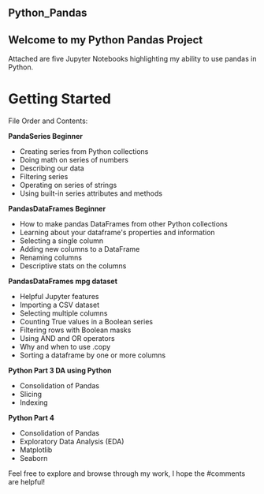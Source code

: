 ## Python_Pandas

## Welcome to my Python Pandas Project

Attached are five Jupyter Notebooks highlighting my ability to use pandas in Python.

# Getting Started

File Order and Contents:

**PandaSeries Beginner**
- Creating series from Python collections
- Doing math on series of numbers
- Describing our data
- Filtering series
- Operating on series of strings
- Using built-in series attributes and methods

**PandasDataFrames Beginner**
- How to make pandas DataFrames from other Python collections
- Learning about your dataframe's properties and information
- Selecting a single column
- Adding new columns to a DataFrame
- Renaming columns
- Descriptive stats on the columns

**PandasDataFrames mpg dataset**
- Helpful Jupyter features
- Importing a CSV dataset
- Selecting multiple columns
- Counting True values in a Boolean series
- Filtering rows with Boolean masks
- Using AND and OR operators
- Why and when to use .copy
- Sorting a dataframe by one or more columns

**Python Part 3 DA using Python**
- Consolidation of Pandas
- Slicing
- Indexing

**Python Part 4**
- Consolidation of Pandas
- Exploratory Data Analysis (EDA)
- Matplotlib
- Seaborn

Feel free to explore and browse through my work, I hope the #comments are helpful!
